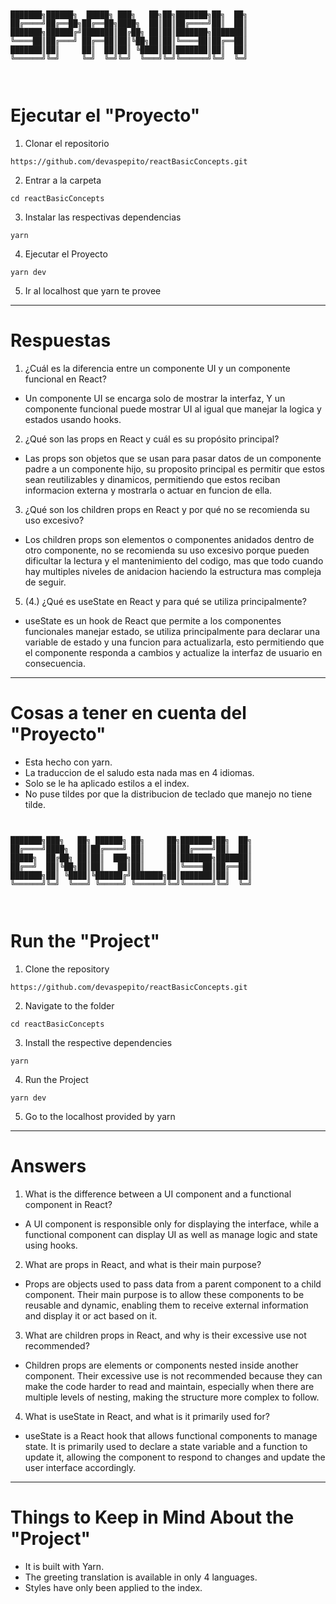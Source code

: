 ```


███████╗██████╗  █████╗ ███╗   ██╗██╗███████╗██╗  ██╗
██╔════╝██╔══██╗██╔══██╗████╗  ██║██║██╔════╝██║  ██║
███████╗██████╔╝███████║██╔██╗ ██║██║███████╗███████║
╚════██║██╔═══╝ ██╔══██║██║╚██╗██║██║╚════██║██╔══██║
███████║██║     ██║  ██║██║ ╚████║██║███████║██║  ██║
╚══════╝╚═╝     ╚═╝  ╚═╝╚═╝  ╚═══╝╚═╝╚══════╝╚═╝  ╚═╝



```

# Ejecutar el "Proyecto"

1. Clonar el repositorio

```
https://github.com/devaspepito/reactBasicConcepts.git
```

2. Entrar a la carpeta

```
cd reactBasicConcepts
```

3. Instalar las respectivas dependencias

```
yarn
```

4. Ejecutar el Proyecto

```
yarn dev
```

5. Ir al localhost que yarn te provee

---

# Respuestas

1. ¿Cuál es la diferencia entre un componente UI y un componente funcional en React?

- Un componente UI se encarga solo de mostrar la interfaz, Y un componente funcional puede mostrar UI al igual que manejar la logica y estados usando hooks.

2. ¿Qué son las props en React y cuál es su propósito principal?

- Las props son objetos que se usan para pasar datos de un componente padre a un componente hijo, su proposito principal es permitir que estos sean reutilizables y dinamicos, permitiendo que estos reciban informacion externa y mostrarla o actuar en funcion de ella.

3. ¿Qué son los children props en React y por qué no se recomienda su uso excesivo?

- Los children props son elementos o componentes anidados dentro de otro componente, no se recomienda su uso excesivo porque pueden dificultar la lectura y el mantenimiento del codigo, mas que todo cuando hay multiples niveles de anidacion haciendo la estructura mas compleja de seguir.

5. (4.) ¿Qué es useState en React y para qué se utiliza principalmente?

- useState es un hook de React que permite a los componentes funcionales manejar estado, se utiliza principalmente para declarar una variable de estado y una funcion para actualizarla, esto permitiendo que el componente responda a cambios y actualize la interfaz de usuario en consecuencia.

---

# Cosas a tener en cuenta del "Proyecto"

- Esta hecho con yarn.
- La traduccion de el saludo esta nada mas en 4 idiomas.
- Solo se le ha aplicado estilos a el index.
- No puse tildes por que la distribucion de teclado que manejo no tiene tilde.

```


███████╗███╗   ██╗ ██████╗ ██╗     ██╗███████╗██╗  ██╗
██╔════╝████╗  ██║██╔════╝ ██║     ██║██╔════╝██║  ██║
█████╗  ██╔██╗ ██║██║  ███╗██║     ██║███████╗███████║
██╔══╝  ██║╚██╗██║██║   ██║██║     ██║╚════██║██╔══██║
███████╗██║ ╚████║╚██████╔╝███████╗██║███████║██║  ██║
╚══════╝╚═╝  ╚═══╝ ╚═════╝ ╚══════╝╚═╝╚══════╝╚═╝  ╚═╝



```

# Run the "Project"

1. Clone the repository

```
https://github.com/devaspepito/reactBasicConcepts.git
```

2. Navigate to the folder

```
cd reactBasicConcepts
```

3. Install the respective dependencies

```
yarn
```

4. Run the Project

```
yarn dev
```

5. Go to the localhost provided by yarn

---

# Answers

1. What is the difference between a UI component and a functional component in React?

- A UI component is responsible only for displaying the interface, while a functional component can display UI as well as manage logic and state using hooks.

2. What are props in React, and what is their main purpose?

- Props are objects used to pass data from a parent component to a child component. Their main purpose is to allow these components to be reusable and dynamic, enabling them to receive external information and display it or act based on it.

3. What are children props in React, and why is their excessive use not recommended?

- Children props are elements or components nested inside another component. Their excessive use is not recommended because they can make the code harder to read and maintain, especially when there are multiple levels of nesting, making the structure more complex to follow.

4. What is useState in React, and what is it primarily used for?

- useState is a React hook that allows functional components to manage state. It is primarily used to declare a state variable and a function to update it, allowing the component to respond to changes and update the user interface accordingly.

---

# Things to Keep in Mind About the "Project"

- It is built with Yarn.
- The greeting translation is available in only 4 languages.
- Styles have only been applied to the index.
